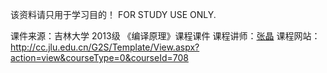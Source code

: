 该资料请只用于学习目的！
FOR STUDY USE ONLY.

课件来源：吉林大学 2013级 《编译原理》课程课件
课程讲师：[张晶](http://ccst.jlu.edu.cn/info/1197/5235.htm)
课程网站：http://cc.jlu.edu.cn/G2S/Template/View.aspx?action=view&courseType=0&courseId=708

